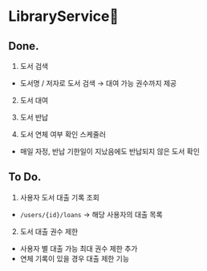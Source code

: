 # LibraryService📖

## Done.

1. 도서 검색
  - 도서명 / 저자로 도서 검색 → 대여 가능 권수까지 제공

2. 도서 대여

3. 도서 반납

4. 도서 연체 여부 확인 스케줄러
 - 매일 자정, 반납 기한일이 지났음에도 반납되지 않은 도서 확인 


## To Do.

1. 사용자 도서 대출 기록 조회
  - `/users/{id}/loans` → 해당 사용자의 대출 목록

2. 도서 대출 권수 제한
  - 사용자 별 대출 가능 최대 권수 제한 추가
  - 연체 기록이 있을 경우 대출 제한 기능